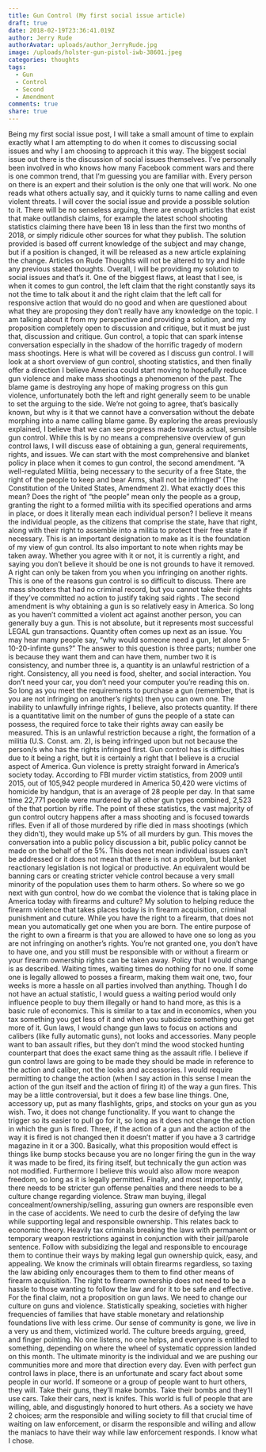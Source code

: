 ```yaml
---
title: Gun Control (My first social issue article)
draft: true
date: 2018-02-19T23:36:41.019Z
author: Jerry Rude
authorAvatar: uploads/author_JerryRude.jpg
image: /uploads/holster-gun-pistol-iwb-38601.jpeg
categories: thoughts
tags:
  - Gun
  - Control
  - Second
  - Amendment
comments: true
share: true
---
```

Being my first social issue post, I will take a small amount of time to explain exactly what I am attempting to do when it comes to discussing social issues and why I am choosing to approach it this way. The biggest social issue out there is the discussion of social issues themselves. I’ve personally been involved in who knows how many Facebook comment wars and there is one common trend, that I’m guessing you are familiar with. Every person on there is an expert and their solution is the only one that will work. No one reads what others actually say, and it quickly turns to name calling and even violent threats. I will cover the social issue and provide a possible solution to it. There will be no senseless arguing, there are enough articles that exist that make outlandish claims, for example the latest school shooting statistics claiming there have been 18 in less than the first two months of 2018, or simply ridicule other sources for what they publish. The solution provided is based off current knowledge of the subject and may change, but if a position is changed, it will be released as a new article explaining the change. Articles on Rude Thoughts will not be altered to try and hide any previous stated thoughts. Overall, I will be providing my solution to social issues and that’s it. One of the biggest flaws, at least that I see, is when it comes to gun control, the left claim that the right constantly says its not the time to talk about it and the right claim that the left call for responsive action that would do no good and when are questioned about what they are proposing they don’t really have any knowledge on the topic. I am talking about it from my perspective and providing a solution, and my proposition completely open to discussion and critique, but it must be just that, discussion and critique.
Gun control, a topic that can spark intense conversation especially in the shadow of the horrific tragedy of modern mass shootings. Here is what will be covered as I discuss gun control. I will look at a short overview of gun control, shooting statistics, and then finally offer a direction I believe America could start moving to hopefully reduce gun violence and make mass shootings a phenomenon of the past. The blame game is destroying any hope of making progress on this gun violence, unfortunately both the left and right generally seem to be unable to set the arguing to the side. We’re not going to agree, that’s basically known, but why is it that we cannot have a conversation without the debate morphing into a name calling blame game. By exploring the areas previously explained, I believe that we can see progress made towards actual, sensible gun control. 
While this is by no means a comprehensive overview of gun control laws, I will discuss ease of obtaining a gun, general requirements, rights, and issues. We can start with the most comprehensive and blanket policy in place when it comes to gun control, the second amendment. “A well-regulated Militia, being necessary to the security of a free State, the right of the people to keep and bear Arms, shall not be infringed” (The Constitution of the United States, Amendment 2). What exactly does this mean? Does the right of “the people” mean only the people as a group, granting  the right to a formed militia with its specified operations and arms in place, or does it literally mean each individual person? I believe it means the individual people, as the citizens that comprise the state, have that right, along with their right to assemble into a militia to protect their free state if necessary. This is an important designation to make as it is the foundation of my view of gun control.  Its also important to note when rights may be taken away. Whether you agree with it or not, it is currently a right, and saying you don’t believe it should be one is not grounds to have it removed. A right can only be taken from you when you infringing on another rights. This is one of the reasons gun control is so difficult to discuss. There are mass shooters that had no criminal record, but you cannot take their rights if they’ve committed no action to justify taking said rights . The second amendment is why obtaining a gun is so relatively easy in America. So long as you haven’t committed a violent act against another person, you can generally buy a gun. This is not absolute, but it represents most successful LEGAL gun transactions. Quantity often comes up next as an issue. You may hear many people say, “why would someone need a gun, let alone 5-10-20-infinte guns?” The answer to this question is three parts; number one is because they want them and can have them, number two it is consistency, and number three is, a quantity is an unlawful restriction of a right. Consistency, all you need is food, shelter, and social interaction. You don’t need your car, you don’t need your computer you’re reading this on. So long as you meet the requirements to purchase a gun (remember, that is you are not infringing on another’s rights) then you can own one.  The inability to unlawfully infringe rights, I believe, also protects quantity. If there is a quantitative limit on the number of guns the people of a state can possess, the required force to take their rights away can easily be measured. This is an unlawful restriction because a right, the formation of a militia (U.S. Const. am. 2), is being infringed upon but not because the person/s who has the rights infringed first. Gun control has is difficulties due to it being a right, but it is certainly a right that I believe is a crucial aspect of America. 
Gun violence is pretty straight forward in America’s society today. According to FBI murder victim statistics, from 2009 until 2015, out of 105,942 people murdered in America 50,420 were victims of homicide by handgun, that is an average of 28 people per day. In that same time 22,771 people were murdered by all other gun types combined, 2,523 of the that portion by rifle. The point of these statistics, the vast majority of gun control outcry happens after a mass shooting and is focused towards rifles. Even if all of those murdered by rifle died in mass shootings (which they didn’t), they would make up 5% of all murders by gun. This moves the conversation into a public policy discussion a bit, public policy cannot be made on the behalf of the 5%. This does not mean individual issues can’t be addressed or it does not mean that there is not a problem, but blanket reactionary legislation is not logical or productive. An equivalent would be banning cars or creating stricter vehicle control because a very small minority of the population uses them to harm others. So where so we go next with gun control, how do we combat the violence that is taking place in America today with firearms and culture? 
My solution to helping reduce the firearm violence that takes places today is in firearm acquisition, criminal punishment and cuture. While you have the right to a firearm, that does not mean you automatically get one when you are born. The entire purpose of the right to own a firearm is that you are allowed to have one so long as you are not infringing on another’s rights. You’re not granted one, you don’t have to have one, and you still must be responsible with or without a firearm or your firearm ownership rights can be taken away. Policy that I would change is as described. Waiting times, waiting times do nothing for no one. If some one is legally allowed to posses a firearm, making them wait one, two, four weeks is more a hassle on all parties involved than anything. Though I do not have an actual statistic, I would guess a waiting period would only influence people to buy them illegally or hand to hand more, as this is a basic rule of economics. This is similar to a tax and in economics, when you tax something you get less of it and when you subsidize something you get more of it. Gun laws, I would change gun laws to focus on actions and calibers (like fully automatic guns), not looks and accessories. Many people want to ban assault rifles, but they don’t mind the wood stocked hunting counterpart that does the exact same thing as the assault rifle. I believe if gun control laws are going to be made they should be made in reference to the action and caliber, not the looks and accessories. I would require permitting to change the action (when I say action in this sense I mean the action of the gun itself and the action of firing it) of the way a gun fires. This may be a little controversial, but it does a few base line things. One, accessory up, put as many flashlights,  grips, and stocks on your gun as you wish. Two, it does not change functionality. If you want to change the trigger so its easier to pull go for it, so long as it does not change the action in which the gun is fired. Three, if the action of a gun and the action of the way it is fired is not changed then it doesn’t matter if you have a 3 cartridge magazine in it or a 300. Basically, what this proposition would effect is things like bump stocks because you are no longer firing the gun in the way it was made to be fired, its firing itself, but technically the gun action was not modified. Furthermore I believe this would also allow more weapon freedom, so long as it is legally permitted. 
Finally, and most importantly, there needs to be stricter gun offense penalties and there needs to be a culture change regarding violence. Straw man buying, illegal concealment/ownership/selling, assuring gun owners are responsible even in the case of accidents. We need to curb the desire of defying the law while supporting legal and responsible ownership. This relates back to economic theory. Heavily tax criminals breaking the laws with permanent or temporary weapon restrictions against in conjunction with their jail/parole sentence. Follow with subsidizing the legal and responsible to encourage them to continue their ways by making legal gun ownership quick, easy, and appealing. We know the criminals will obtain firearms regardless, so taxing the law abiding only encourages them to them to find other means of firearm acquisition. The right to firearm ownership does not need to be a hassle to those wanting to follow the law and for it to be safe and effective. For the final claim, not a proposition on gun laws. We need to change our culture on guns and violence. Statistically speaking, societies with higher frequencies of families that have stable monetary and relationship foundations live with less crime. Our sense of community is gone, we live in a very us and them, victimized world. The culture breeds arguing, greed, and finger pointing. No one listens, no one helps, and everyone is entitled to something, depending on where the wheel of systematic oppression landed on this month. The ultimate minority is the individual and we are pushing our communities more and more that direction every day. 
Even with perfect gun control laws in place, there is an unfortunate and scary fact about some people in our world. If someone or a group of people want to hurt others, they will. Take their guns, they’ll make bombs. Take their bombs and they’ll use cars. Take their cars, next is knifes. This world is full of people that are willing, able, and disgustingly honored to hurt others. As a society we have 2 choices; arm the responsible and willing society to fill that crucial time of waiting on law enforcement, or disarm the responsible and willing and allow the maniacs to have their way while law enforcement responds. I know what I chose.

